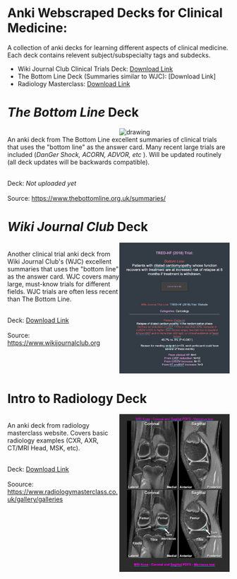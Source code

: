 # Anki Webscraped Decks for Clinical Medicine:
A collection of anki decks for learning different aspects of clinical medicine. Each deck contains relevent subject/subspecialty tags and subdecks.<br>

- Wiki Journal Club Clinical Trials Deck: [Download Link](https://github.com/cole-khamnei/anki_webscraping/raw/main/anki_packages/WJC_clinical_trials.apkg)
- The Bottom Line Deck (Summaries similar to WJC): [Download Link]
- Radiology Masterclass: [Download Link](https://github.com/cole-khamnei/anki_webscraping/raw/main/anki_packages/radiology_images.apkg)

# <i>The Bottom Line</i> Deck
<img align="right" src="resources/bottom_line_example.png" alt="drawing" width="250"/>
<br> An anki deck from The Bottom Line excellent summaries of clinical trials that uses the "bottom line" as the answer card. Many recent large trials are included (<i>DanGer Shock, ACORN, ADVOR, etc </i>). Will be updated routinely (all deck updates will be backwards compatible). <br><br>

Deck: <i>  Not uploaded yet </i>
<br><br>
Source:  https://www.thebottomline.org.uk/summaries/
<br clear="right"/>

# <i>Wiki Journal Club</i> Deck
<img align="right" src="resources/WJC_example_image.png" alt="drawing" width="250"/>
<br> Another clinical trial anki deck from Wiki Journal Club's (WJC) excellent summaries that uses the "bottom line" as the answer card. WJC covers many large, must-know trials for different fields. WJC trials are often less recent than The Bottom Line. <br><br>

Deck:  [Download Link](https://github.com/cole-khamnei/anki_webscraping/raw/main/anki_packages/WJC_clinical_trials.apkg)
<br><br>
Source:  https://www.wikijournalclub.org
<br clear="right"/>

# Intro to Radiology Deck
<img align="right" src="resources/radiology_example.png" alt="drawing" width="250"/>
<br> An anki deck from radiology masterclass website. Covers basic radiology examples (CXR, AXR, CT/MRI Head, MSK, etc).
<br>
<br>

Deck:  [Download Link](https://github.com/cole-khamnei/anki_webscraping/raw/main/anki_packages/radiology_images.apkg)
<br><br>
Soource:  https://www.radiologymasterclass.co.uk/gallery/galleries
<br clear="right"/>
